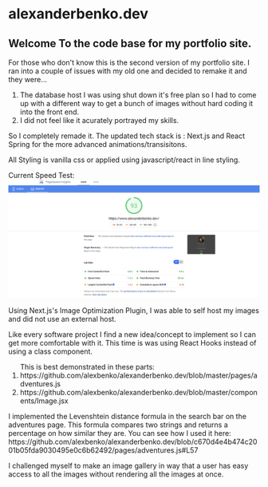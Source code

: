 # alexanderbenko.dev

<h2>Welcome To the code base for my portfolio site.</h2>

<p>For those who don't know this is the second version of my portfolio site. I ran into a couple of issues with my old one and decided to remake it and they were... </p>

<ol>
  <li>The database host I was using shut down it's free plan so I had to come up with a different way to get a bunch of images without hard coding it into the front end.</li>
  <li>I did not feel like it acurately portrayed my skills.</li>
</ol>

<p>So I completely remade it. The updated tech stack is : Next.js and React Spring for the more advanced animations/transisitons.</p>
<p>All Styling is vanilla css or applied using javascript/react in line styling.</p>

Current Speed Test:
<img src="/speed_test.png"></img>

<p>Using Next.js's Image Optimization Plugin, I was able to self host my images and did not use an external host.</p>
<p>Like every software project I find a new idea/concept to implement so I can get more comfortable with it. This time is was using React Hooks instead of using a class component.</p>



<ol>
  This is best demonstrated in these parts:
  <li>https://github.com/alexbenko/alexanderbenko.dev/blob/master/pages/adventures.js</li>
  <li>https://github.com/alexbenko/alexanderbenko.dev/blob/master/components/Image.jsx</li>
</ol>

<p>I implemented the Levenshtein distance formula in the search bar on the adventures page. This formula compares two strings and returns a percentage on how similar they are.
You can see how I used it here: https://github.com/alexbenko/alexanderbenko.dev/blob/c670d4e4b474c2001b05fda9030495e0c6b62492/pages/adventures.js#L57
</p>
<p>I challenged myself to make an image gallery in way that a user has easy access to all the images without rendering all the images at once.</p>
